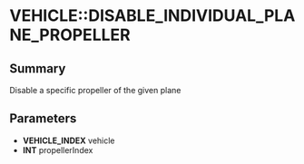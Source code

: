 # VEHICLE::DISABLE_INDIVIDUAL_PLANE_PROPELLER

## Summary
Disable a specific propeller of the given plane

## Parameters
* **VEHICLE_INDEX** vehicle
* **INT** propellerIndex